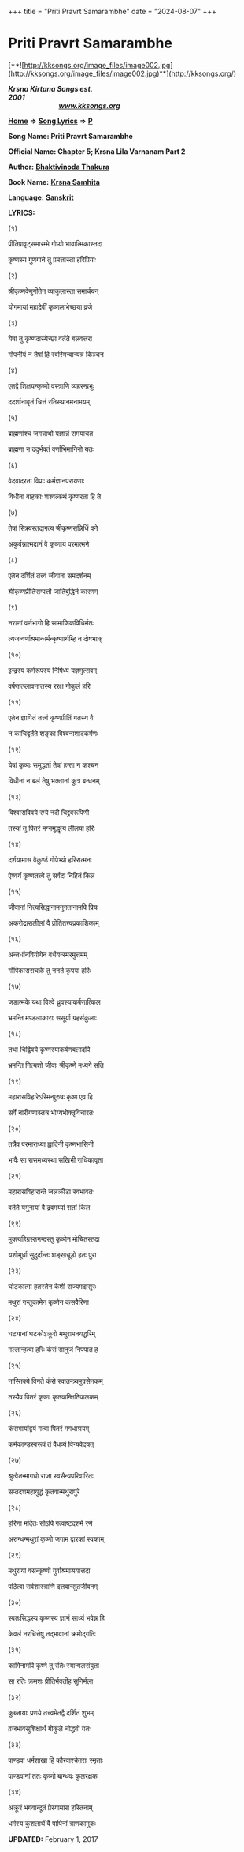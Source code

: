 +++
title = "Priti Pravrt Samarambhe"
date = "2024-08-07"
+++

# Priti Pravrt Samarambhe
[**![http://kksongs.org/image_files/image002.jpg](http://kksongs.org/image_files/image002.jpg)**](http://kksongs.org/)

**_Krsna Kirtana Songs est. 2001_**                                                                                                                                                 **_www.kksongs.org_**

[**Home**](http://kksongs.org/) **⇒** [**Song Lyrics**](http://kksongs.org/lyrics.html) **⇒** [**P**](http://kksongs.org/songs/song_p.html)

**Song Name: Priti Pravrt Samarambhe**

**Official Name: Chapter 5; Krsna Lila Varnanam Part 2**

**Author:** [**Bhaktivinoda Thakura**](http://kksongs.org/authors/list/bhaktivinoda.html)

**Book Name:** [**Krsna Samhita**](http://kksongs.org/authors/literature/ks.html)

**Language:** [**Sanskrit**](http://kksongs.org/language/list/sanskrit.html)

**LYRICS:**

(१)

प्रीतिप्रावृट्समारम्भे गोप्यो भावात्मिकास्तदा

कृष्णस्य गुणगाने तु प्रमत्तास्ता हरिप्रियाः

(२)

श्रीकृष्णवेणुगीतेन व्याकुलास्ता समार्चयन्

योगमायां महादेवीं कृष्णलाभेच्छया व्रजे

(३)

येषां तु कृष्णदास्येच्छा वर्तते बलवत्तरा

गोपनीयं न तेषां हि स्वस्मिन्वान्यत्र किञ्चन

(४)

एतद्वै शिक्षयन्कृष्णो वस्त्राणि व्यहरन्प्रभुः

ददर्शानावृतं चित्तं रतिस्थानमनामयम्

(५)

ब्राह्मणांश्च जगन्नाथो यज्ञान्नं समयाचत

ब्राह्मणा न ददुर्भक्तं वर्णाभिमानिनो यतः

(६)

वेदवादरता विप्राः कर्मज्ञानपरायणाः

विधीनां वाहकाः शश्वत्कथं कृष्णरता हि ते

(७)

तेषां स्त्रियस्तदागत्य श्रीकृष्णसन्निधिं वने

अकुर्वन्नात्मदानं वै कृष्णाय परमात्मने

(८)

एतेन दर्शितं तत्त्वं जीवानां समदर्शनम्

श्रीकृष्णप्रीतिसम्पत्तौ जातिबुद्धिर्न कारणम्

(९)

नराणां वर्णभागो हि सामाजिकविधिर्मतः

त्यजन्वर्णाश्रमान्धर्मन्कृष्णार्थम्हि न दोषभाक्

(१०)

इन्द्रस्य कर्मरूपस्य निषिध्य यज्ञमुत्सवम्

वर्षणात्प्लावनात्तस्य ररक्ष गोकुलं हरिः

(११)

एतेन ज्ञापितं तत्त्वं कृष्णप्रीतिं गतस्य वै

न काचिद्वर्तते शङ्का विश्वनाशादकर्मणः

(१२)

येषां कृष्णः समुद्धर्ता तेषां हन्ता न कश्चन

विधीनां न बलं तेषु भक्तानां कुत्र बन्धनम्

(१३)

विश्वासविषये रम्ये नदी चिद्द्रवरूपिणी

तस्यां तु पितरं मग्नमुद्धृत्य लीलया हरिः

(१४)

दर्शयामास वैकुण्ठं गोपेभ्यो हरिरात्मनः

ऐश्वर्यं कृष्णतत्त्वे तु सर्वदा निहितं किल

(१५)

जीवानां नित्यसिद्धानामनुगतानामपि प्रियः

अकरोद्रासलीलां वै प्रीतितत्त्वप्रकाशिकाम्

(१६)

अन्तर्धानवियोगेन वर्धयन्स्मरमुत्तमम्

गोपिकारासचक्रे तु ननर्त कृपया हरिः

(१७)

जडात्मके यथा विश्वे ध्रुवस्याकर्षणात्किल

भ्रमन्ति मण्डलाकाराः ससूर्या ग्रहसंकुलाः

(१८)

तथा चिद्विषये कृष्णस्याकर्षणबलादपि

भ्रमन्ति नित्यशो जीवाः श्रीकृष्णे मध्यगे सति

(१९)

महारासविहारेऽस्मिन्पुरुषः कृष्ण एव हि

सर्वे नारीगणास्तत्र भोग्यभोक्तृविचारतः

(२०)

तत्रैव परमाराध्या ह्लादिनी कृष्णभासिनी

भावैः सा रासमध्यस्था सखिभी राधिकावृता

(२१)

महारासविहारान्ते जलक्रीडा स्वभावतः

वर्तते यमुनायां वै द्रवमय्यां सतां किल

(२२)

मुक्त्यहिग्रस्तनन्दस्तु कृष्णेन मोचितस्तदा

यशोमूर्धा सुदुर्दान्तः शङ्खचूडो हतः पुरा

(२३)

घोटकात्मा हतस्तेन केशी राज्यमदासुरः

मथुरां गन्तुकामेन कृष्णेन कंसवैरिणा

(२४)

घट्यानां घटकोऽक्रूरो मथुरामनयद्धरिम्

मल्लान्हत्वा हरिः कंसं सानुजं निपपात ह

(२५)

नास्तिक्ये विगते कंसे स्वातन्त्र्यमुग्रसेनकम्

तस्यैव पितरं कृष्णः कृतवान्क्षितिपालकम्

(२६)

कंसभार्याद्वयं गत्वा पितरं मगधाश्रयम्

कर्मकाण्डस्वरूपं तं वैधव्यं विन्यवेदयत्

(२७)

श्रुत्वैतन्मागधो राजा स्वसैन्यपरिवारितः

सप्तदशमहायुद्धं कृतवान्मथुरापुरे

(२८)

हरिणा मर्दितः सोऽपि गत्वाष्टदशमे रणे

अरुन्धन्मथुरां कृष्णो जगाम द्वारकां स्वकाम्

(२९)

मथुरायां वसन्कृष्णो गुर्वाश्रमाश्रयात्तदा

पठित्वा सर्वशास्त्राणि दत्तवान्सुतजीवनम्

(३०)

स्वतःसिद्धस्य कृष्णस्य ज्ञानं साध्यं भवेन्न हि

केवलं नरचित्तेषु तद्भावानां क्रमोद्गतिः

(३१)

कामिनामपि कृष्णे तु रतिः स्यान्मलसंयुता

सा रतिः क्रमशः प्रीतिर्भवतीह सुनिर्मला

(३२)

कुब्जायाः प्रणये तत्त्वमेतद्वै दर्शितं शुभम्

व्रजभावसुशिक्षार्थं गोकुले चोद्धवो गतः

(३३)

पाण्डवा धर्मशाखा हि कौरवाश्चेतराः स्मृताः

पाण्डवानां ततः कृष्णो बान्धवः कुलरक्षकः

(३४)

अक्रूरं भगवान्दूतं प्रेरयामास हस्तिनाम्

धर्मस्य कुशलार्थं वै पापिनां त्राणकामुकः

**UPDATED:** February 1, 2017